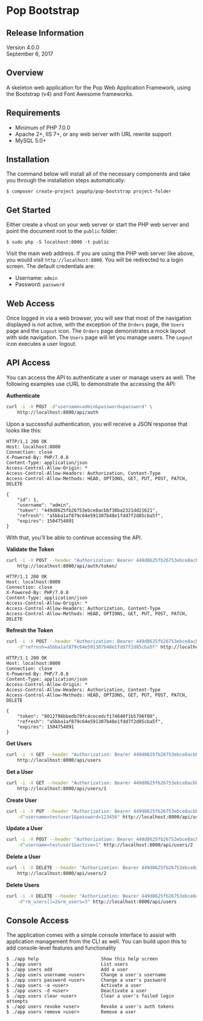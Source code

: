 Pop Bootstrap
=============

Release Information
-------------------
Version 4.0.0  
September 6, 2017

Overview
--------

A skeleton web application for the Pop Web Application Framework,
using the Bootstrap (v4) and Font Awesome frameworks. 

Requirements
------------

* Minimum of PHP 7.0.0
* Apache 2+, IIS 7+, or any web server with URL rewrite support
* MySQL 5.0+

Installation
------------

The command below will install all of the necessary components and
take you through the installation steps automatically:

```console
$ composer create-project popphp/pop-bootstrap project-folder
```

Get Started
-----------

Either create a vhost on your web server or start the PHP web server
and point the document root to the `public` folder:

```console
$ sudo php -S localhost:8000 -t public
```

Visit the main web address. If you are using the PHP web server like
above, you would visit `http://localhost:8000`. You will be redirected
to a login screen. The default credentials are:

* Username: `admin`
* Password: `password`

Web Access 
----------

Once logged in via a web browser, you will see that most of the navigation
displayed is not active, with the exception of the `Orders` page, the `Users`
page and the `Logout` icon. The `Orders` page demonstrates a mock layout with
side navigation. The `Users` page will let you manage users. The `Logout`
icon executes a user logout. 

API Access
----------

You can access the API to authenticate a user or manage users as well. The
following examples use cURL to demonstrate the accessing the API:

**Authenticate**

```bash
curl -i -X POST -d"username=admin&password=password" \
    http://localhost:8000/api/auth
```
Upon a successful authentication, you will receive a JSON response that looks
like this:

```text
HTTP/1.1 200 OK
Host: localhost:8000
Connection: close
X-Powered-By: PHP/7.0.8
Content-Type: application/json
Access-Control-Allow-Origin: *
Access-Control-Allow-Headers: Authorization, Content-Type
Access-Control-Allow-Methods: HEAD, OPTIONS, GET, PUT, POST, PATCH, DELETE

{
    "id": 1,
    "username": "admin",
    "token": "449d8625fb26753ebce8acbbf38ba2321dd21621",
    "refresh": "a5bba1af879c64e591307b48e1fdd7f2d85cba5f",
    "expires": 1504754891
}

```
With that, you'll be able to continue accessing the API.

**Validate the Token**

```bash
curl -i -X POST --header "Authorization: Bearer 449d8625fb26753ebce8acbbf38ba2321dd21621" \
    http://localhost:8000/api/auth/token/
```

```text
HTTP/1.1 200 OK
Host: localhost:8000
Connection: close
X-Powered-By: PHP/7.0.8
Content-Type: application/json
Access-Control-Allow-Origin: *
Access-Control-Allow-Headers: Authorization, Content-Type
Access-Control-Allow-Methods: HEAD, OPTIONS, GET, PUT, POST, PATCH, DELETE

```

**Refresh the Token**

```bash
curl -i -X POST --header "Authorization: Bearer 449d8625fb26753ebce8acbbf38ba2321dd21621" \
    -d"refresh=a5bba1af879c64e591307b48e1fdd7f2d85cba5f" http://localhost:8000/api/auth/token/refresh
```

```text
HTTP/1.1 200 OK
Host: localhost:8000
Connection: close
X-Powered-By: PHP/7.0.8
Content-Type: application/json
Access-Control-Allow-Origin: *
Access-Control-Allow-Headers: Authorization, Content-Type
Access-Control-Allow-Methods: HEAD, OPTIONS, GET, PUT, POST, PATCH, DELETE

{
    "token": "8012796bbedb79fc4cecedcf174640f1b5796f08",
    "refresh": "a5bba1af879c64e591307b48e1fdd7f2d85cba5f",
    "expires": 1504754891
}

```

**Get Users**

```bash
curl -i -X GET --header "Authorization: Bearer 449d8625fb26753ebce8acbbf38ba2321dd21621" \
    http://localhost:8000/api/users
```

**Get a User**

```bash
curl -i -X GET --header "Authorization: Bearer 449d8625fb26753ebce8acbbf38ba2321dd21621" \
    http://localhost:8000/api/users/1
```

**Create User**

```bash
curl -i -X PUT --header "Authorization: Bearer 449d8625fb26753ebce8acbbf38ba2321dd21621" \
    -d"username=testuser1&password=123456" http://localhost:8000/api/users
```

**Update a User**

```bash
curl -i -X POST --header "Authorization: Bearer 449d8625fb26753ebce8acbbf38ba2321dd21621" \
    -d"username=testuser1&active=1" http://localhost:8000/api/users/2
```

**Delete a User**

```bash
curl -i -X DELETE --header "Authorization: Bearer 449d8625fb26753ebce8acbbf38ba2321dd21621" \
    http://localhost:8000/api/users/2
```

**Delete Users**

```bash
curl -i -X DELETE --header "Authorization: Bearer 449d8625fb26753ebce8acbbf38ba2321dd21621" \
    -d"rm_users[]=2&rm_users=3" http://localhost:8000/api/users
```

Console Access
--------------

The application comes with a simple console interface to assist
with application management from the CLI as well. You can build
upon this to add console-level features and functionality

```console
$ ./app help                       Show this help screen
$ ./app users                      List users
$ ./app users add                  Add a user
$ ./app users username <user>      Change a user's username
$ ./app users password <user>      Change a user's password
$ ./app users -a <user>            Activate a user
$ ./app users -d <user>            Deactivate a user
$ ./app users clear <user>         Clear a user's failed login attempts
$ ./app users revoke <user>        Revoke a user's auth tokens
$ ./app users remove <user>        Remove a user
```